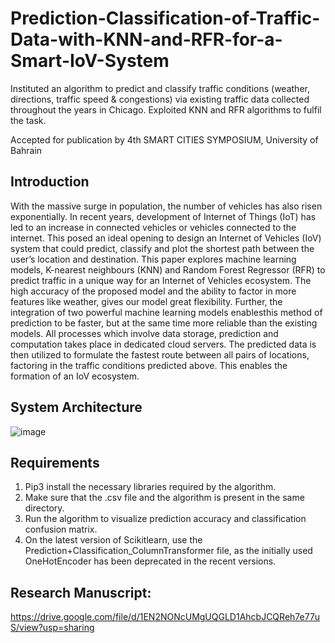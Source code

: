 # Prediction-Classification-of-Traffic-Data-with-KNN-and-RFR-for-a-Smart-IoV-System

Instituted an algorithm to predict and classify traffic conditions (weather, directions, traffic speed &amp; congestions) via existing traffic data collected throughout the years in Chicago. Exploited KNN and RFR algorithms to fulfil the task. 

Accepted for publication by 4th SMART CITIES SYMPOSIUM, University of Bahrain 

## Introduction

With the massive surge in population, the number of vehicles has also risen exponentially. In recent years, development of Internet of Things (IoT) has led to an increase in connected vehicles or vehicles connected to the internet. This posed an ideal opening to design an Internet of Vehicles (IoV) system that could predict, classify and plot the shortest path between the user’s location and destination. This paper explores machine learning models, K-nearest neighbours (KNN) and Random Forest Regressor (RFR) to predict traffic in a unique way for an Internet of Vehicles ecosystem. The high accuracy of the proposed model and the ability to factor in more features like weather, gives our model great flexibility. Further, the integration of two powerful machine learning models enablesthis method of prediction to be faster, but at the same time more reliable than the existing models. All processes which involve data storage, prediction and computation takes place in dedicated cloud servers. The predicted data is then utilized to formulate the fastest route between all pairs of locations, factoring in the traffic conditions predicted above. This enables the formation of an IoV ecosystem.

## System Architecture

![image](https://user-images.githubusercontent.com/47136906/141652260-1290af00-e530-4f5c-bfdd-9ed8752f16d0.png)

## Requirements

1. Pip3 install the necessary libraries required by the algorithm.
2. Make sure that the .csv file and the algorithm is present in the same directory.
3. Run the algorithm to visualize prediction accuracy and classification confusion matrix.
4. On the latest version of Scikitlearn, use the Prediction+Classification_ColumnTransformer file, as the initially used OneHotEncoder has been deprecated in the recent versions.

## Research Manuscript:
https://drive.google.com/file/d/1EN2NONcUMgUQGLD1AhcbJCQReh7e77uS/view?usp=sharing
